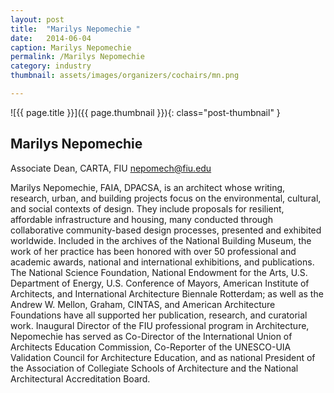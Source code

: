 ```yaml
---
layout: post
title:  "Marilys Nepomechie "
date:   2014-06-04
caption: Marilys Nepomechie
permalink: /Marilys Nepomechie
category: industry
thumbnail: assets/images/organizers/cochairs/mn.png

---
```

![{{ page.title }}]({{ page.thumbnail }}){: class="post-thumbnail" }

## Marilys Nepomechie
Associate Dean, CARTA, FIU
nepomech@fiu.edu

Marilys Nepomechie, FAIA, DPACSA, is an architect whose writing, research, urban, and building projects focus on the environmental, cultural, and social contexts of design. They include proposals for resilient, affordable infrastructure and housing, many conducted through collaborative community-based design processes, presented and exhibited worldwide. Included in the archives of the National Building Museum, the work of her practice has been honored with over 50 professional and academic awards, national and international exhibitions, and publications. The National Science Foundation, National Endowment for the Arts, U.S. Department of Energy, U.S. Conference of Mayors, American Institute of Architects, and International Architecture Biennale Rotterdam; as well as the Andrew W. Mellon, Graham, CINTAS, and American Architecture Foundations have all supported her publication, research, and curatorial work. Inaugural Director of the FIU professional program in Architecture, Nepomechie has served as Co-Director of the International Union of Architects Education Commission, Co-Reporter of the UNESCO-UIA Validation Council for Architecture Education, and as national President of the Association of Collegiate Schools of Architecture and the National Architectural Accreditation Board.